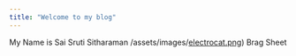 ```yaml
---
title: "Welcome to my blog"
---
```


My Name is Sai Sruti Sitharaman
/assets/images/[electrocat.png](https://github.com/saisruti1229/github-pages-with-jekyll/blob/main/sruti.jpeg))
Brag Sheet 
